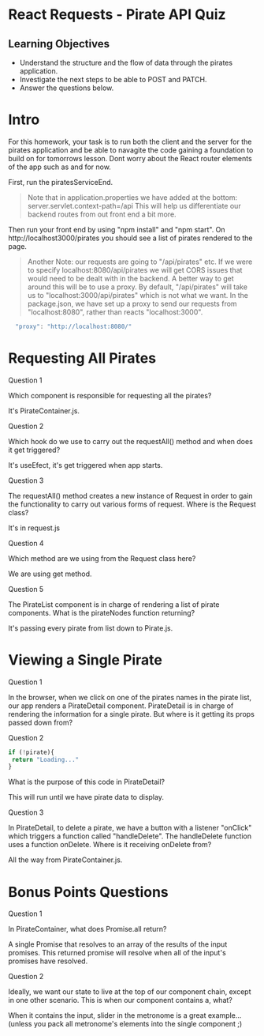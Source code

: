 # React Requests - Pirate API Quiz

## Learning Objectives

- Understand the structure and the flow of data through the pirates application.
- Investigate the next steps to be able to POST and PATCH.
- Answer the questions below.

# Intro


For this homework, your task is to run both the client and the server for the pirates application and be able to navagite the code gaining a foundation to build on for tomorrows lesson. Dont worry about the React router elements of the app such as <Router> and <Switch> for now.

First, run the piratesServiceEnd.
> Note that in application.properties we have added at the bottom:
server.servlet.context-path=/api
This will help us differentiate our backend routes from out front end a bit more.

Then run your front end by using "npm install" and "npm start". On http://localhost3000/pirates you should see a list of pirates rendered to the page.

> Another Note: our requests are going to "/api/pirates" etc. If we were to specify localhost:8080/api/pirates we will get CORS issues that would need to be dealt with in the backend. A better way to get around this will be to use a proxy. By default, "/api/pirates" will take us to "localhost:3000/api/pirates" which is not what we want. In the package.json, we have set up a proxy to send our requests from "localhost:8080", rather than reacts "localhost:3000".
```js
  "proxy": "http://localhost:8080/"
```

# Requesting All Pirates

Question 1

Which component is responsible for requesting all the pirates?

It's PirateContainer.js.

Question 2

Which hook do we use to carry out the requestAll() method and when does it get triggered?

It's useEfect, it's get triggered when app starts.

Question 3

The requestAll() method creates a new instance of Request in order to gain the functionality to carry out various forms of request. Where is the Request class?

It's in request.js

Question 4

Which method are we using from the Request class here?

We are using get method.

Question 5

The PirateList component is in charge of rendering a list of pirate components. What is the pirateNodes function returning?

It's passing every pirate from list down to Pirate.js.

# Viewing a Single Pirate


Question 1

In the browser, when we click on one of the pirates names in the pirate list, our app renders a PirateDetail component. PirateDetail is in charge of rendering the information for a single pirate. But where is it getting its props passed down from?


Question 2
 ```js
 if (!pirate){
  return "Loading..."
}
 ```
What is the purpose of this code in PirateDetail?

This will run until we have pirate data to display.

Question 3

In PirateDetail, to delete a pirate, we have a button with a listener "onClick" which triggers a function called "handleDelete". The handleDelete function uses a function onDelete. Where is it receiving onDelete from?

All the way from PirateContainer.js.

# Bonus Points Questions


Question 1

In PirateContainer, what does Promise.all return?

A single Promise that resolves to an array of the results of the input promises. This returned promise will resolve when all of the input's promises have resolved.

Question 2

Ideally, we want our state to live at the top of our component chain, except in one other scenario. This is when our component contains a, what?

When it contains the input, slider in the metronome is a great example...
(unless you pack all metronome's elements into the single component ;)

